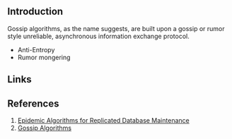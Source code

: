 ## Introduction

Gossip algorithms, as the name suggests, are built upon a gossip or rumor style unreliable, asynchronous information exchange protocol.



- Anti-Entropy
- Rumor mongering



## Links


## References

1. [Epidemic Algorithms for Replicated Database Maintenance](https://dl.acm.org/doi/pdf/10.1145/43921.43922)
2. [Gossip Algorithms](https://devavrat.mit.edu/wp-content/uploads/2017/08/Gossip-Algorithms.pdf)